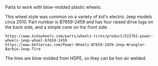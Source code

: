 Parts to work with blow-molded plastic wheels. 

This wheel style was common on a variety of kid's electric Jeep models circa 2010. 
Part number is B7659-2459 and has four raised drive lugs on the back side, and a simple cone
on the front side.

	https://www.kidswheels.com/parts/wheels-tires/product/522761-power-wheels-jeep-wheel-b7659-2459
	https://www.bettervac.com/Power-Wheels-B7659-2459-Jeep-Wrangler-Barbie-Jeep-Tire

The tires are blow molded from HDPE, so they can be hot-air welded. 


